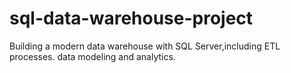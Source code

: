 # sql-data-warehouse-project
Building a modern data warehouse with SQL Server,including ETL processes. data modeling and analytics.
